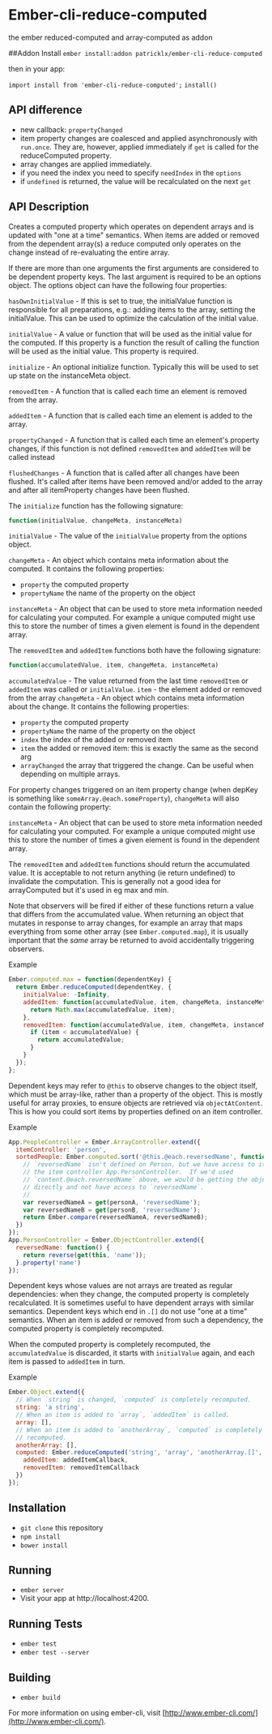 # Ember-cli-reduce-computed

the ember reduced-computed and array-computed as addon

##Addon Install
`ember install:addon patricklx/ember-cli-reduce-computed`

then in your app:

`import install from 'ember-cli-reduce-computed';`
`install()`


## API difference
- new callback: `propertyChanged`
- item property changes are coalesced and applied asynchronously with `run.once`. 
They are, however, applied immediately if `get` is called  for the reduceComputed property.
- array changes are applied immediately.
- if you need the index you need to specify `needIndex` in the `options`
- if `undefined` is returned, the value will be recalculated on the next `get` 

## API Description
  Creates a computed property which operates on dependent arrays and
  is updated with "one at a time" semantics. When items are added or
  removed from the dependent array(s) a reduce computed only operates
  on the change instead of re-evaluating the entire array.
  
  If there are more than one arguments the first arguments are
  considered to be dependent property keys. The last argument is
  required to be an options object. The options object can have the
  following four properties:
  
  `hasOwnInitialValue` - If this is set to true, the initialValue function is responsible for all preparations, e.g.: 
  adding items to the array, setting the initialValue. This can be used to optimize the calculation of the initial value.
  
  `initialValue` - A value or function that will be used as the initial
  value for the computed. If this property is a function the result of calling
  the function will be used as the initial value. This property is required.
  
  `initialize` - An optional initialize function. Typically this will be used
  to set up state on the instanceMeta object.
  
  `removedItem` - A function that is called each time an element is removed
  from the array.
  
  `addedItem` - A function that is called each time an element is added to
  the array.
  
  `propertyChanged` - A function that is called each time an element's property changes, 
   if this function is not defined `removedItem` and `addedItem` will be called instead
   
   `flushedChanges` - A function that is called after all changes have been flushed. 
   It's called after items have been removed and/or added to the array and 
   after all itemProperty changes have been flushed.
  
  The `initialize` function has the following signature:
  
  ```javascript
  function(initialValue, changeMeta, instanceMeta)
  ```
  
  `initialValue` - The value of the `initialValue` property from the
  options object.
  
  `changeMeta` - An object which contains meta information about the
  computed. It contains the following properties:
  
   - `property` the computed property
   - `propertyName` the name of the property on the object
     
  `instanceMeta` - An object that can be used to store meta
  information needed for calculating your computed. For example a
  unique computed might use this to store the number of times a given
  element is found in the dependent array.
  
  The `removedItem` and `addedItem` functions both have the following signature:
  
  ```javascript
  function(accumulatedValue, item, changeMeta, instanceMeta)
  ```
  
  `accumulatedValue` - The value returned from the last time
  `removedItem` or `addedItem` was called or `initialValue`.
  `item` - the element added or removed from the array
  `changeMeta` - An object which contains meta information about the
  change. It contains the following properties:
  - `property` the computed property
  - `propertyName` the name of the property on the object
  - `index` the index of the added or removed item
  - `item` the added or removed item: this is exactly the same as
      the second arg
  - `arrayChanged` the array that triggered the change. Can be
      useful when depending on multiple arrays.
      
  For property changes triggered on an item property change (when
  depKey is something like `someArray.@each.someProperty`),
  `changeMeta` will also contain the following property:
  
  `instanceMeta` - An object that can be used to store meta
  information needed for calculating your computed. For example a
  unique computed might use this to store the number of times a given
  element is found in the dependent array.
  
  The `removedItem` and `addedItem` functions should return the accumulated
  value. It is acceptable to not return anything (ie return undefined)
  to invalidate the computation. This is generally not a good idea for
  arrayComputed but it's used in eg max and min.
  
  Note that observers will be fired if either of these functions return a value
  that differs from the accumulated value.  When returning an object that
  mutates in response to array changes, for example an array that maps
  everything from some other array (see `Ember.computed.map`), it is usually
  important that the *same* array be returned to avoid accidentally triggering observers.
  
  Example
  ```javascript
  Ember.computed.max = function(dependentKey) {
    return Ember.reduceComputed(dependentKey, {
      initialValue: -Infinity,
      addedItem: function(accumulatedValue, item, changeMeta, instanceMeta) {
        return Math.max(accumulatedValue, item);
      },
      removedItem: function(accumulatedValue, item, changeMeta, instanceMeta) {
        if (item < accumulatedValue) {
          return accumulatedValue;
        }
      }
    });
  };
  ```
  
  Dependent keys may refer to `@this` to observe changes to the object itself,
  which must be array-like, rather than a property of the object.  This is
  mostly useful for array proxies, to ensure objects are retrieved via
  `objectAtContent`.  This is how you could sort items by properties defined on an item controller.
  
  Example
  ```javascript
  App.PeopleController = Ember.ArrayController.extend({
    itemController: 'person',
    sortedPeople: Ember.computed.sort('@this.@each.reversedName', function(personA, personB) {
      // `reversedName` isn't defined on Person, but we have access to it via
      // the item controller App.PersonController.  If we'd used
      // `content.@each.reversedName` above, we would be getting the objects
      // directly and not have access to `reversedName`.
      //
      var reversedNameA = get(personA, 'reversedName');
      var reversedNameB = get(personB, 'reversedName');
      return Ember.compare(reversedNameA, reversedNameB);
    })
  });
  App.PersonController = Ember.ObjectController.extend({
    reversedName: function() {
      return reverse(get(this, 'name'));
    }.property('name')
  });
  ```
  
  Dependent keys whose values are not arrays are treated as regular
  dependencies: when they change, the computed property is completely
  recalculated.  It is sometimes useful to have dependent arrays with similar
  semantics.  Dependent keys which end in `.[]` do not use "one at a time"
  semantics.  When an item is added or removed from such a dependency, the
  computed property is completely recomputed.
  
  When the computed property is completely recomputed, the `accumulatedValue`
  is discarded, it starts with `initialValue` again, and each item is passed
  to `addedItem` in turn.
  
  Example
  ```javascript
  Ember.Object.extend({
    // When `string` is changed, `computed` is completely recomputed.
    string: 'a string',
    // When an item is added to `array`, `addedItem` is called.
    array: [],
    // When an item is added to `anotherArray`, `computed` is completely
    // recomputed.
    anotherArray: [],
    computed: Ember.reduceComputed('string', 'array', 'anotherArray.[]', {
      addedItem: addedItemCallback,
      removedItem: removedItemCallback
    })
  });
  ```


## Installation

* `git clone` this repository
* `npm install`
* `bower install`

## Running

* `ember server`
* Visit your app at http://localhost:4200.

## Running Tests

* `ember test`
* `ember test --server`

## Building

* `ember build`

For more information on using ember-cli, visit [http://www.ember-cli.com/](http://www.ember-cli.com/).
